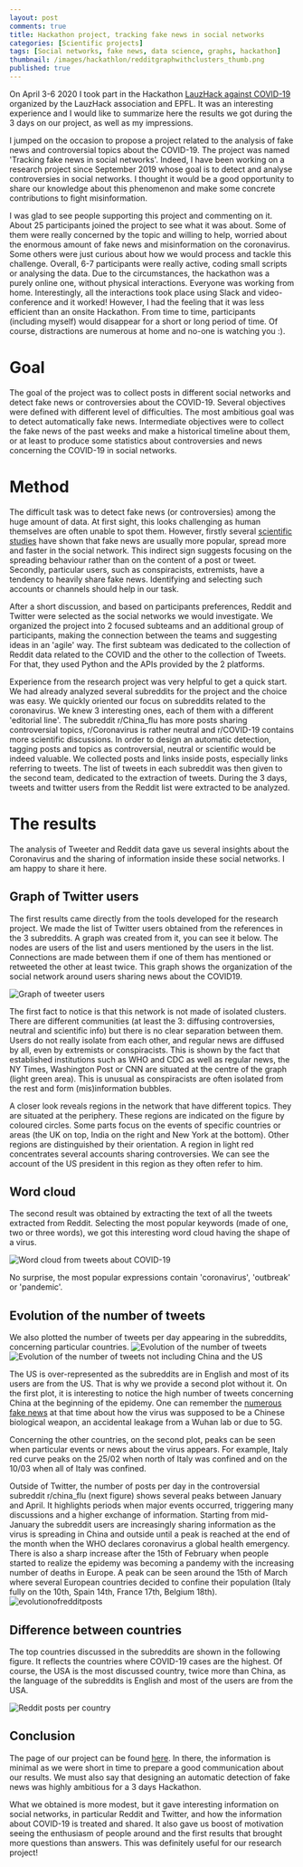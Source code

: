 ```yaml
---
layout: post
comments: true
title: Hackathon project, tracking fake news in social networks
categories: [Scientific projects]
tags: [Social networks, fake news, data science, graphs, hackathon]
thumbnail: /images/hackathlon/redditgraphwithclusters_thumb.png
published: true
---
```


On April 3-6 2020 I took part in the Hackathon [LauzHack against COVID-19](https://covid19.lauzhack.com/) organized by the LauzHack association and EPFL. It was an interesting experience and I would like to summarize here the results we got during the 3 days on our project, as well as my impressions.

I jumped on the occasion to propose a project related to the analysis of fake news and controversial topics about the COVID-19. The project was named 'Tracking fake news in social networks'. Indeed, I have been working on a research project since September 2019 whose goal is to detect and analyse controversies in social networks. I thought it would be a good opportunity to share our knowledge about this phenomenon and make some concrete contributions to fight misinformation.

I was glad to see people supporting this project and commenting on it. About 25 participants joined the project to see what it was about. Some of them were really concerned by the topic and willing to help, worried about the enormous amount of fake news and misinformation on the coronavirus. Some others were just curious about how we would process and tackle this challenge. Overall, 6-7 participants were really active, coding small scripts or analysing the data. Due to the circumstances, the hackathon was a purely online one, without physical interactions. Everyone was working from home. Interestingly, all the interactions took place using Slack and video-conference and it worked! However, I had the feeling that it was less efficient than an onsite Hackathon. From time to time, participants (including myself) would disappear for a short or long period of time. Of course, distractions are numerous at home and no-one is watching you :).

# Goal

The goal of the project was to collect posts in different social networks and detect fake news or controversies about the COVID-19. Several objectives were defined with different level of difficulties. The most ambitious goal was to detect automatically fake news. Intermediate objectives were to collect the fake news of the past weeks and make a historical timeline about them, or at least to produce some statistics about controversies and news concerning the COVID-19 in social networks.

# Method

The difficult task was to detect fake news (or controversies) among the huge amount of data. At first sight, this looks challenging as human themselves are often unable to spot them. However, firstly several [scientific studies](https://science.sciencemag.org/content/359/6380/1146) have shown that fake news are usually more popular, spread more and faster in the social network. This indirect sign suggests focusing on the spreading behaviour rather than on the content of a post or tweet. Secondly, particular users, such as conspiracists, extremists, have a tendency to heavily share fake news. Identifying and selecting such accounts or channels should help in our task.

After a short discussion, and based on participants preferences, Reddit and Twitter were selected as the social networks we would investigate.
We organized the project into 2 focused subteams and an additional group of participants, making the connection between the teams and suggesting ideas in an 'agile' way. The first subteam was dedicated to the collection of Reddit data related to the COVID and the other to the collection of Tweets. For that, they used Python and the APIs provided by the 2 platforms.

Experience from the research project was very helpful to get a quick start. We had already analyzed several subreddits for the project and the choice was easy. We quickly oriented our focus on subreddits related to the coronavirus. We knew 3 interesting ones, each of them with a different 'editorial line'. The subreddit r/China_flu has more posts sharing controversial topics, r/Coronavirus is rather neutral and r/COVID-19 contains more scientific discussions. In order to design an automatic detection, tagging posts and topics as controversial, neutral or scientific would be indeed valuable. We collected posts and links inside posts, especially links referring to tweets. The list of tweets in each subreddit was then given to the second team, dedicated to the extraction of tweets. During the 3 days, tweets and twitter users from the Reddit list were extracted to be analyzed.


# The results

The analysis of Tweeter and Reddit data gave us several insights about the Coronavirus and the sharing of information inside these social networks. I am happy to share it here.

## Graph of Twitter users

The first results came directly from the tools developed for the research project. We made the list of Twitter users obtained from the references in the 3 subreddits. A graph was created from it, you can see it below. The nodes are users of the list and users mentioned by the users in the list. Connections are made between them if one of them has mentioned or retweeted the other at least twice. This graph shows the organization of the social network around users sharing news about the COVID19. 

![Graph of tweeter users]({{site.baseurl}}/images/hackathlon/redditgraphwithclusters3.png)

The first fact to notice is that this network is not made of isolated clusters. There are different communities (at least the 3: diffusing controversies, neutral and scientific info) but there is no clear separation between them. Users do not really isolate from each other, and regular news are diffused by all, even by extremists or conspiracists. This is shown by the fact that established institutions such as WHO and CDC as well as regular news, the NY Times, Washington Post or CNN are situated at the centre of the graph (light green area). This is unusual as conspiracists are often isolated from the rest and form (mis)information bubbles.

A closer look reveals regions in the network that have different topics. They are situated at the periphery. These regions are indicated on the figure by coloured circles. Some parts focus on the events of specific countries or areas (the UK on top, India on the right and New York at the bottom). Other regions are distinguished by their orientation. A region in light red concentrates several accounts sharing controversies. We can see the account of the US president in this region as they often refer to him.

## Word cloud

The second result was obtained by extracting the text of all the tweets extracted from Reddit. Selecting the most popular keywords (made of one, two or three words), we got this interesting word cloud having the shape of a virus.

![Word cloud from tweets about COVID-19]({{site.baseurl}}/images/hackathlon/23312.tif_wc.png)

No surprise, the most popular expressions contain 'coronavirus', 'outbreak' or 'pandemic'.

## Evolution of the number of tweets

We also plotted the number of tweets per day appearing in the subreddits, concerning particular countries.
![Evolution of the number of tweets]({{site.baseurl}}/images/hackathlon/evolutionoftweets.png)
![Evolution of the number of tweets not including China and the US]({{site.baseurl}}/images/hackathlon/evolutionoftweets_woUS.png)

The US is over-represented as the subreddits are in English and most of its users are from the US. That is why we provide a second plot without it. On the first plot, it is interesting to notice the high number of tweets concerning China at the beginning of the epidemy. One can remember the [numerous fake news](https://en.wikipedia.org/wiki/Misinformation_related_to_the_2019%E2%80%9320_coronavirus_pandemic#Accidental_leakage) at that time about how the virus was supposed to be a Chinese biological weapon, an accidental leakage from a Wuhan lab or due to 5G.

Concerning the other countries, on the second plot, peaks can be seen when particular events or news about the virus appears. For example, Italy red curve peaks on the 25/02 when north of Italy was confined and on the 10/03 when all of Italy was confined.

Outside of Twitter, the number of posts per day in the controversial subreddit r/china_flu (next figure) shows several peaks between January and April. It highlights periods when major events occurred, triggering many discussions and a higher exchange of information. Starting from mid-January the subreddit users are increasingly sharing information as the virus is spreading in China and outside until a peak is reached at the end of the month when the WHO declares coronavirus a global health emergency. There is also a sharp increase after the 15th of February when people started to realize the epidemy was becoming a pandemy with the increasing number of deaths in Europe. A peak can be seen around the 15th of March where several European countries decided to confine their population (Italy fully on the 10th, Spain 14th, France 17th, Belgium 18th). 
![evolutionofredditposts]({{site.baseurl}}/images/hackathlon/reddit_china_flu_submissions_activity.png)

## Difference between countries

The top countries discussed in the subreddits are shown in the following figure. It reflects the countries where COVID-19 cases are the highest. Of course, the USA is the most discussed country, twice more than China, as the language of the subreddits is English and most of the users are from the USA.

![Reddit posts per country]({{site.baseurl}}/images/hackathlon/postspercountries.png)


## Conclusion

The page of our project can be found [here](https://devpost.com/software/tracking-fake-news-in-social-networks-proposal). In there, the information is minimal as we were short in time to prepare a good communication about our results. We must also say that designing an automatic detection of fake news was highly ambitious for a 3 days Hackathon. 

What we obtained is more modest, but it gave interesting information on social networks, in particular Reddit and Twitter, and how the information about COVID-19 is treated and shared.
It also gave us boost of motivation seeing the enthusiasm of people around and the first results that brought more questions than answers. This was definitely useful for our research project!